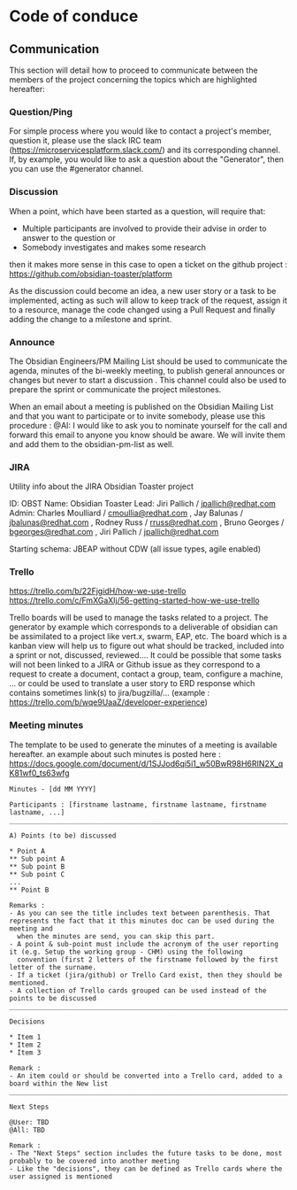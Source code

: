 # Code of conduce

## Communication

This section will detail how to proceed to communicate between the members of the project concerning the topics which are highlighted hereafter:

### Question/Ping

For simple process where you would like to contact a project's member, question it, please use the slack IRC team (https://microservicesplatform.slack.com/) and its corresponding channel.
If, by example, you would like to ask a question about the "Generator", then you can use the #generator channel.

### Discussion

When a point, which have been started as a question, will require that:

- Multiple participants are involved to provide their advise in order to answer to the question or
- Somebody investigates and makes some research

then it makes more sense in this case to open a ticket on the github project : https://github.com/obsidian-toaster/platform

As the discussion could become an idea, a new user story or a task to be implemented, acting as such will allow to keep track of the request, assign it to a resource, manage the 
code changed using a Pull Request and finally adding the change to a milestone and sprint.

### Announce

The Obsidian Engineers/PM Mailing List should be used to communicate the agenda, minutes of the bi-weekly meeting, to publish general announces or changes but never to start a discussion
. This channel could also be used to prepare the sprint or communicate the project milestones. 

When an email about a meeting is published on the Obsidian Mailing List and that you want to participate or to invite somebody, please use this procedure :
@AI: I would like to ask you to nominate yourself for the call and forward this email to anyone you know should be aware. We will invite them and add them to the obsidian-pm-list as well.

### JIRA

Utility info about the JIRA Obsidian Toaster project

ID: OBST
Name: Obsidian Toaster
Lead: Jiri Pallich / jpallich@redhat.com
Admin: Charles Moulliard / cmoullia@redhat.com , Jay Balunas / jbalunas@redhat.com , Rodney Russ / rruss@redhat.com , Bruno Georges / bgeorges@redhat.com , Jiri Pallich / jpallich@redhat.com

Starting schema: JBEAP without CDW (all issue types, agile enabled)

### Trello

https://trello.com/b/22FjgidH/how-we-use-trello
https://trello.com/c/FmXGaXIj/56-getting-started-how-we-use-trello

Trello boards will be used to manage the tasks related to a project. The generator by example which corresponds to a deliverable of obsidian can be assimilated to a project like vert.x, swarm, EAP, etc.
The board which is a kanban view will help us to figure out what should be tracked, included into a sprint or not, discussed, reviewed.... It could be possible that some tasks will not been linked to a JIRA or Github issue 
as they correspond to a request to create a document, contact a group, team, configure a machine, ... or could be used to translate a user story to ERD response which contains sometimes link(s) to jira/bugzilla/...
(example : https://trello.com/b/wqe9UaaZ/developer-experience)
 
### Meeting minutes

The template to be used to generate the minutes of a meeting is available hereafter. an example about such minutes is posted here : https://docs.google.com/document/d/1SJJod6qi5i1_w50BwR98H6RIN2X_qK81wf0_ts63wfg

```
Minutes - [dd MM YYYY]

Participants : [firstname lastname, firstname lastname, firstname lastname, ...]
________________________________________________________________________________

A) Points (to be) discussed

* Point A
** Sub point A
** Sub point B
** Sub point C
... 
** Point B 

Remarks :
- As you can see the title includes text between parenthesis. That represents the fact that it this minutes doc can be used during the meeting and
  when the minutes are send, you can skip this part.
- A point & sub-point must include the acronym of the user reporting it (e.g. Setup the working group - CHM) using the following
  convention (first 2 letters of the firstname followed by the first letter of the surname.
- If a ticket (jira/github) or Trello Card exist, then they should be mentioned.
- A collection of Trello cards grouped can be used instead of the points to be discussed
____________________________________________________________________________________________

Decisions

* Item 1
* Item 2
* Item 3

Remark :
- An item could or should be converted into a Trello card, added to a board within the New list
________________________________________________________________________________________________

Next Steps

@User: TBD
@All: TBD

Remark :
- The "Next Steps" section includes the future tasks to be done, most probably to be covered into another meeting
- Like the "decisions", they can be defined as Trello cards where the user assigned is mentioned  
```

 
 



